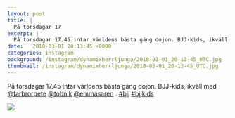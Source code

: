 ```yaml
---
layout: post
title: |
  På torsdagar 17
excerpt: |
  På torsdagar 17.45 intar världens bästa gäng dojon. BJJ-kids, ikväll med @farbrorpete @tobnik @emmasaren .  
date:   2018-03-01 20:13:45 +0000
categories: instagram
background: /instagram/dynamixherrljunga/2018-03-01_20-13-45_UTC.jpg
thumbnail: /instagram/dynamixherrljunga/2018-03-01_20-13-45_UTC.jpg
---
```

På torsdagar 17.45 intar världens bästa gäng dojon. BJJ-kids, ikväll med [@farbrorpete](https://www.instagram.com/farbrorpete/) [@tobnik](https://www.instagram.com/tobnik/) [@emmasaren](https://www.instagram.com/emmasaren/) . [#bjj](https://www.instagram.com/explore/tags/bjj/) [#bjjkids](https://www.instagram.com/explore/tags/bjjkids/)



<img src='/www-dynamix-herrljunga/instagram/dynamixherrljunga/2018-03-01_20-13-45_UTC.jpg' class='img-fluid' />
